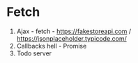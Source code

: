 
# Fetch
1. Ajax - fetch - https://fakestoreapi.com / https://jsonplaceholder.typicode.com/
2. Callbacks hell - Promise
3. Todo server